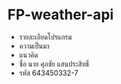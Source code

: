 # FP-weather-api
- รายละเอียดโปรแกรม
- ความเป็นมา
- แนวคิด
- ชื่อ นาย ศุภชัย แสนประสิทธิ์
- รหัส 643450332-7
